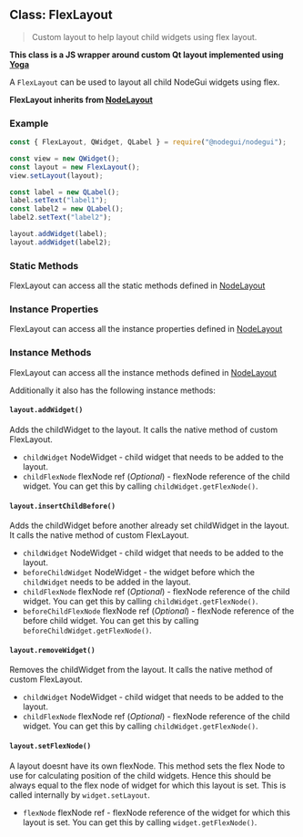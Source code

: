 ## Class: FlexLayout

> Custom layout to help layout child widgets using flex layout.

**This class is a JS wrapper around custom Qt layout implemented using [Yoga](https://github.com/facebook/yoga)**

A `FlexLayout` can be used to layout all child NodeGui widgets using flex.

**FlexLayout inherits from [NodeLayout](api/NodeLayout.md)**

### Example

```javascript
const { FlexLayout, QWidget, QLabel } = require("@nodegui/nodegui");

const view = new QWidget();
const layout = new FlexLayout();
view.setLayout(layout);

const label = new QLabel();
label.setText("label1");
const label2 = new QLabel();
label2.setText("label2");

layout.addWidget(label);
layout.addWidget(label2);
```

### Static Methods

FlexLayout can access all the static methods defined in [NodeLayout](api/NodeLayout.md)

### Instance Properties

FlexLayout can access all the instance properties defined in [NodeLayout](api/NodeLayout.md)

### Instance Methods

FlexLayout can access all the instance methods defined in [NodeLayout](api/NodeLayout.md)

Additionally it also has the following instance methods:

#### `layout.addWidget()`

Adds the childWidget to the layout. It calls the native method of custom FlexLayout.

- `childWidget` NodeWidget - child widget that needs to be added to the layout.
- `childFlexNode` flexNode ref (_Optional_) - flexNode reference of the child widget. You can get this by calling `childWidget.getFlexNode()`.

#### `layout.insertChildBefore()`

Adds the childWidget before another already set childWidget in the layout. It calls the native method of custom FlexLayout.

- `childWidget` NodeWidget - child widget that needs to be added to the layout.
- `beforeChildWidget` NodeWidget - the widget before which the `childWidget` needs to be added in the layout.
- `childFlexNode` flexNode ref (_Optional_) - flexNode reference of the child widget. You can get this by calling `childWidget.getFlexNode()`.
- `beforeChildFlexNode` flexNode ref (_Optional_) - flexNode reference of the before child widget. You can get this by calling `beforeChildWidget.getFlexNode()`.

#### `layout.removeWidget()`

Removes the childWidget from the layout. It calls the native method of custom FlexLayout.

- `childWidget` NodeWidget - child widget that needs to be added to the layout.
- `childFlexNode` flexNode ref (_Optional_) - flexNode reference of the child widget. You can get this by calling `childWidget.getFlexNode()`.

#### `layout.setFlexNode()`

A layout doesnt have its own flexNode. This method sets the flex Node to use for calculating position of the child widgets. Hence this should be always equal to the flex node of widget for which this layout is set. This is called internally by `widget.setLayout`.

- `flexNode` flexNode ref - flexNode reference of the widget for which this layout is set. You can get this by calling `widget.getFlexNode()`.
